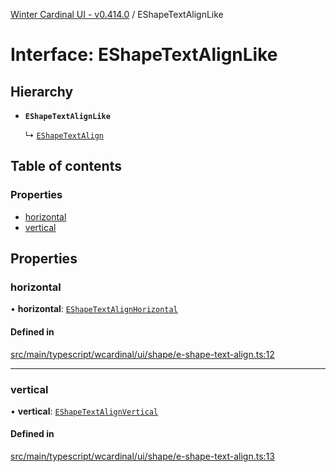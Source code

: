 [Winter Cardinal UI - v0.414.0](../index.md) / EShapeTextAlignLike

# Interface: EShapeTextAlignLike

## Hierarchy

- **`EShapeTextAlignLike`**

  ↳ [`EShapeTextAlign`](EShapeTextAlign.md)

## Table of contents

### Properties

- [horizontal](EShapeTextAlignLike.md#horizontal)
- [vertical](EShapeTextAlignLike.md#vertical)

## Properties

### horizontal

• **horizontal**: [`EShapeTextAlignHorizontal`](../index.md#eshapetextalignhorizontal)

#### Defined in

[src/main/typescript/wcardinal/ui/shape/e-shape-text-align.ts:12](https://github.com/winter-cardinal/winter-cardinal-ui/blob/v0.414.0/src/main/typescript/wcardinal/ui/shape/e-shape-text-align.ts#L12)

___

### vertical

• **vertical**: [`EShapeTextAlignVertical`](../index.md#eshapetextalignvertical)

#### Defined in

[src/main/typescript/wcardinal/ui/shape/e-shape-text-align.ts:13](https://github.com/winter-cardinal/winter-cardinal-ui/blob/v0.414.0/src/main/typescript/wcardinal/ui/shape/e-shape-text-align.ts#L13)
